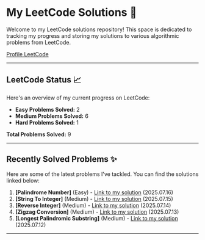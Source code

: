 # My LeetCode Solutions 🚀

Welcome to my LeetCode solutions repository! This space is dedicated to tracking my progress and storing my solutions to various algorithmic problems from LeetCode.

[Profile LeetCode](https://leetcode.com/u/L4yoos/)

---

## LeetCode Status 📈

Here's an overview of my current progress on LeetCode:
    
* **Easy Problems Solved:** 2
* **Medium Problems Solved:** 6
* **Hard Problems Solved:** 1
    
**Total Problems Solved:** 9
    

---

## Recently Solved Problems ✨

Here are some of the latest problems I've tackled. You can find the solutions linked below:
    
1.  **[Palindrome Number]** (Easy) - [Link to my solution](https://github.com/L4yoos/leetcode/blob/main/9_PalindromeNumber_Easy/Solution.java) (2025.07.16)
2.  **[String To Integer]** (Medium) - [Link to my solution](https://github.com/L4yoos/leetcode/blob/main/8_StringToInteger_Medium/Solution.java) (2025.07.15)
3.  **[Reverse Integer]** (Medium) - [Link to my solution](https://github.com/L4yoos/leetcode/blob/main/7_ReverseInteger_Medium/Solution.java) (2025.07.14)
4.  **[Zigzag Conversion]** (Medium) - [Link to my solution](https://github.com/L4yoos/leetcode/blob/main/6_ZigzagConversion_Medium/Solution.java) (2025.07.13)
5.  **[Longest Palindromic Substring]** (Medium) - [Link to my solution](https://github.com/L4yoos/leetcode/blob/main/5_LongestPalindromicSubstring_Medium/Solution.java) (2025.07.12)
    
---
